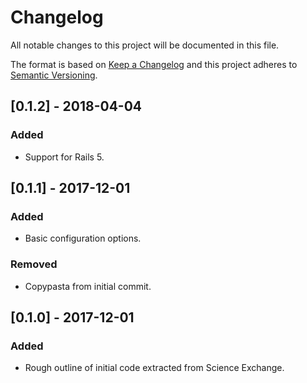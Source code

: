# Changelog
All notable changes to this project will be documented in this file.

The format is based on [Keep a Changelog](http://keepachangelog.com/en/1.0.0/)
and this project adheres to [Semantic Versioning](http://semver.org/spec/v2.0.0.html).

## [0.1.2] - 2018-04-04
### Added
- Support for Rails 5.

## [0.1.1] - 2017-12-01
### Added
- Basic configuration options.

### Removed
- Copypasta from initial commit.

## [0.1.0] - 2017-12-01
### Added
- Rough outline of initial code extracted from Science Exchange.
